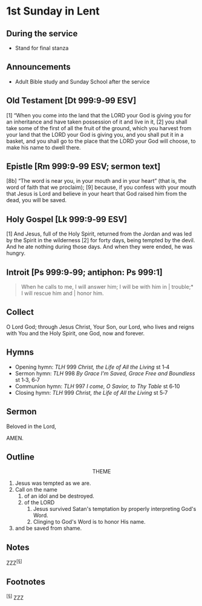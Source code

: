 <head>
<meta charset="utf-8">
<title>sermon</title>
</head>

# 1st Sunday in Lent

## During the service

* Stand for final stanza

## Announcements

* Adult Bible study and Sunday School after the service

## Old Testament [Dt 999:9‑99 ESV]

[1] “When you come into the land that the LORD your God is giving you for an inheritance and have taken possession of it and live in it, [2] you shall take some of the first of all the fruit of the ground, which you harvest from your land that the LORD your God is giving you, and you shall put it in a basket, and you shall go to the place that the LORD your God will choose, to make his name to dwell there.

## Epistle [Rm 999:9‑99 ESV; sermon text]

[8b] “The word is near you, in your mouth and in your heart” (that is, the word of faith that we proclaim); [9] because, if you confess with your mouth that Jesus is Lord and believe in your heart that God raised him from the dead, you will be saved.

## Holy Gospel [Lk 999:9‑99 ESV]

[1] And Jesus, full of the Holy Spirit, returned from the Jordan and was led by the Spirit in the wilderness [2] for forty days, being tempted by the devil. And he ate nothing during those days. And when they were ended, he was hungry.

## Introit [Ps 999:9‑99; antiphon: Ps 999:1]

> When he calls to me, I will answer him; I will be with him in | trouble;*  
> I will rescue him and | honor him.  

## Collect

O Lord God; through Jesus Christ, Your Son, our Lord, who lives and reigns with You and the Holy Spirit, one God, now and forever.

## Hymns

* Opening hymn: _TLH_ 999 _Christ, the Life of All the Living_ st 1‑4
* Sermon hymn: _TLH_ 998 _By Grace I'm Saved, Grace Free and Boundless_ st 1‑3, 6‑7
* Communion hymn: _TLH_ 997 _I come, O Savior, to Thy Table_ st 6‑10
* Closing hymn: _TLH_ 999 _Christ, the Life of All the Living_ st 5‑7

## Sermon

Beloved in the Lord, 

AMEN.

## Outline

<center>THEME</center>

1. Jesus was tempted as we are.
1. Call on the name
    1. of an idol and be destroyed.
    1. of the LORD
        1. Jesus survived Satan's temptation by properly interpreting God's Word.
        1. Clinging to God's Word is to honor His name.
1. and be saved from shame.

## Notes

ZZZ<sup>[<a name="id0002" href="#ftn.id0002">§</a>]</sup>

## Footnotes

<sup>[<a name="ftn.id0002" href="#id0002">§</a>]</sup>
ZZZ
